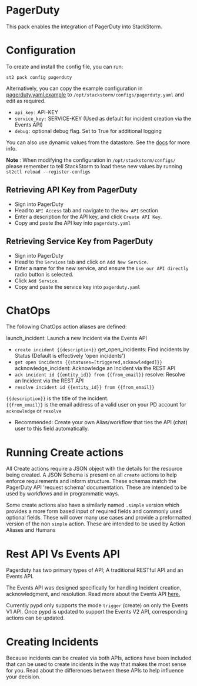 # PagerDuty

This pack enables the integration of PagerDuty into StackStorm. 

# Configuration

To create and install the config file, you can run:

`st2 pack config pagerduty`

Alternatively, you can copy the example configuration in
[pagerduty.yaml.example](./pagerduty.yaml.example)
to `/opt/stackstorm/configs/pagerduty.yaml` and edit as required.

* `api_key:` API-KEY
* `service_key:` SERVICE-KEY (Used as default for incident creation via the Events API)
* `debug:` optional debug flag. Set to True for additional logging

You can also use dynamic values from the datastore. See the
[docs](https://docs.stackstorm.com/reference/pack_configs.html) for more info.

**Note** : When modifying the configuration in `/opt/stackstorm/configs/` please
           remember to tell StackStorm to load these new values by running
           `st2ctl reload --register-configs`

## Retrieving API Key from PagerDuty

* Sign into PagerDuty
* Head to `API Access` tab and navigate to the `New API` section
* Enter a description for the API key, and click `Create API Key`.
* Copy and paste the API key into `pagerduty.yaml`

## Retrieving Service Key from PagerDuty

* Sign into PagerDuty
* Head to the `Services` tab and click on `Add New Service`.
* Enter a name for the new service, and ensure the `Use our API directly` radio button is selected.
* Click `Add Service`.
* Copy and paste the service key into `pagerduty.yaml`

# ChatOps

The following ChatOps action aliases are defined:

launch_incident: Launch a new Incident via the Events API
* `create incident {{description}}`
get_open_incidents: Find incidents by Status (Default is effectively 'open incidents')
* `get open incidents {{statuses=[triggered,acknowledged]}}`
acknowledge_incident: Acknowledge an Incident via the REST API
* `ack incident id {{entity_id}} from {{from_email}}`
resolve: Resolve an Incident via the REST API
* `resolve incident id {{entity_id}} from {{from_email}}`

 `{{description}}` is the title of the incident.  
 `{{from_email}}` is the email address of a valid user on your PD account for `acknowledge` or `resolve`  
 * Recommended: Create your own Alias/workflow that ties the API (chat) user to this field automatically.

# Running Create actions

All Create actions require a JSON object with the details for the resource being created. 
A JSON Schema is present on all `create` actions to help enforce requirements and inform structure.
These schemas match the PagerDuty API 'request schema' documentation. These are intended to be used by workflows and in programmatic ways.

Some create actions also have a similarly named `.simple` version which provides a more form based input of required fields and commonly used optional fields. These will cover many use cases and provide a preformatted version of the non `simple` action. These are intended to be used by Action Aliases and Humans

# Rest API Vs Events API

Pagerduty has two primary types of API; A traditional RESTful API and an Events API.

The Events API was designed specifically for handling Incident creation, acknowledgment, and resolution. 
Read more about the Events API [here.](https://v2.developer.pagerduty.com/docs/events-api)

Currently pypd only supports the mode `trigger` (create) on only the Events V1 API. Once pypd is updated to support the Events V2 API, corresponding actions can be updated.

# Creating Incidents

Because incidents can be created via both APIs, actions have been included that can be used to create incidents in the way that makes the most sense for you. Read about the differences between these APIs to help influence your decision.
